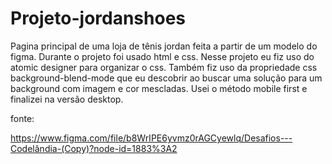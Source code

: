 <h1>Projeto-jordanshoes </h1>

<p> Pagina principal de uma loja de tênis jordan feita a partir de um modelo do figma. Durante o projeto foi usado html e css. Nesse projeto eu fiz uso do atomic designer para organizar o css. Também fiz uso da propriedade css background-blend-mode que eu descobrir ao buscar uma solução para um background com imagem e cor mescladas. Usei o método mobile first e finalizei na versão desktop.</p>

<p> fonte:</p>

https://www.figma.com/file/b8WrIPE6yvmz0rAGCyewlq/Desafios---Codelândia-(Copy)?node-id=1883%3A2
